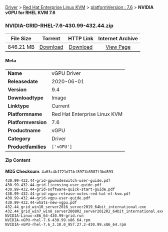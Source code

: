 
[Driver](/README.md)  >  [Red Hat Enterprise Linux KVM](/index/Driver/Red_Hat_Enterprise_Linux_KVM.md)  >  [platformVersion : 7.6](/index/Driver/Red_Hat_Enterprise_Linux_KVM/7.6.md)  >  **NVIDIA vGPU for RHEL KVM 7.6**


### NVIDIA-GRID-RHEL-7.6-430.99-432.44.zip

| **File Size** | **Torrent**  | **HTTP Link** | **Internet Archive** |
|:-------------:|:------------:|:-------------:|:--------------------:|
| 846.21 MB |  [Download](https://archive.org/download/nvgpu_NVIDIA-GRID-RHEL-7.6-430.99-432.44.zip/nvgpu_NVIDIA-GRID-RHEL-7.6-430.99-432.44.zip_archive.torrent)       | [Download](https://archive.org/compress/nvgpu_NVIDIA-GRID-RHEL-7.6-430.99-432.44.zip) | [View Page](https://archive.org/details/nvgpu_NVIDIA-GRID-RHEL-7.6-430.99-432.44.zip)       |

#### Meta

<table>
<tr><td><strong>Name</strong></td><td>vGPU Driver</td></tr>
<tr><td><strong>Releasedate</strong></td><td>2020-06-01</td></tr>
<tr><td><strong>Version</strong></td><td>9.4</td></tr>
<tr><td><strong>Downloadtype</strong></td><td>Image</td></tr>
<tr><td><strong>Linktype</strong></td><td>Current</td></tr>
<tr><td><strong>Platformname</strong></td><td>Red Hat Enterprise Linux KVM</td></tr>
<tr><td><strong>Platformversion</strong></td><td>7.6</td></tr>
<tr><td><strong>Productname</strong></td><td>vGPU</td></tr>
<tr><td><strong>Category</strong></td><td>Driver</td></tr>
<tr><td><strong>Productfamilies</strong></td><td><code>['vGPU']</code></td></tr>
</table>

#### Zip Content

**MD5 Checksum**: `4a63c4b1721d71bf8971b3587f3bd893`

```text
430.99-432.44-grid-gpumodeswitch-user-guide.pdf
430.99-432.44-grid-licensing-user-guide.pdf
430.99-432.44-grid-software-quick-start-guide.pdf
430.99-432.44-grid-vgpu-release-notes-red-hat-el-kvm.pdf
430.99-432.44-grid-vgpu-user-guide.pdf
430.99-432.44-whats-new-vgpu.pdf
432.44_grid_win10_server2016_server2019_64bit_international.exe
432.44_grid_win7_win8_server2008R2_server2012R2_64bit_international.exe
NVIDIA-Linux-x86_64-430.99-grid.run
NVIDIA-vGPU-rhel-7.6-430.99.x86_64.rpm
NVIDIA-vGPU-rhel-7.6_3.10.0_957.27.2-430.99.x86_64.rpm
```